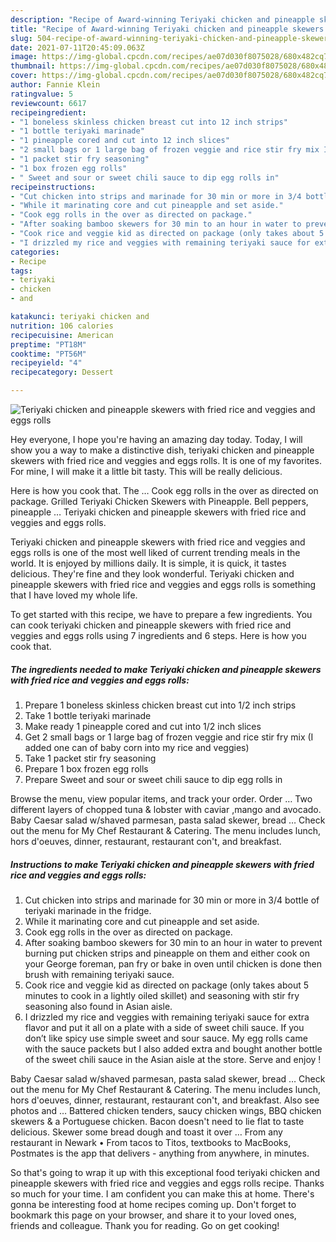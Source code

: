 ```yaml
---
description: "Recipe of Award-winning Teriyaki chicken and pineapple skewers with fried rice and veggies and eggs rolls"
title: "Recipe of Award-winning Teriyaki chicken and pineapple skewers with fried rice and veggies and eggs rolls"
slug: 504-recipe-of-award-winning-teriyaki-chicken-and-pineapple-skewers-with-fried-rice-and-veggies-and-eggs-rolls
date: 2021-07-11T20:45:09.063Z
image: https://img-global.cpcdn.com/recipes/ae07d030f8075028/680x482cq70/teriyaki-chicken-and-pineapple-skewers-with-fried-rice-and-veggies-and-eggs-rolls-recipe-main-photo.jpg
thumbnail: https://img-global.cpcdn.com/recipes/ae07d030f8075028/680x482cq70/teriyaki-chicken-and-pineapple-skewers-with-fried-rice-and-veggies-and-eggs-rolls-recipe-main-photo.jpg
cover: https://img-global.cpcdn.com/recipes/ae07d030f8075028/680x482cq70/teriyaki-chicken-and-pineapple-skewers-with-fried-rice-and-veggies-and-eggs-rolls-recipe-main-photo.jpg
author: Fannie Klein
ratingvalue: 5
reviewcount: 6617
recipeingredient:
- "1 boneless skinless chicken breast cut into 12 inch strips"
- "1 bottle teriyaki marinade"
- "1 pineapple cored and cut into 12 inch slices"
- "2 small bags or 1 large bag of frozen veggie and rice stir fry mix I added one can of baby corn into my rice and veggies"
- "1 packet stir fry seasoning"
- "1 box frozen egg rolls"
- " Sweet and sour or sweet chili sauce to dip egg rolls in"
recipeinstructions:
- "Cut chicken into strips and marinade for 30 min or more in 3/4 bottle of teriyaki marinade in the fridge."
- "While it marinating core and cut pineapple and set aside."
- "Cook egg rolls in the over as directed on package."
- "After soaking bamboo skewers for 30 min to an hour in water to prevent burning put chicken strips and pineapple on them and either cook on your George foreman, pan fry or bake in oven until chicken is done then brush with remaining teriyaki sauce."
- "Cook rice and veggie kid as directed on package (only takes about 5 minutes to cook in a lightly oiled skillet) and seasoning with stir fry seasoning also found in Asian aisle."
- "I drizzled my rice and veggies with remaining teriyaki sauce for extra flavor and put it all on a plate with a side of sweet chili sauce. If you don’t like spicy use simple sweet and sour sauce. My egg rolls came with the sauce packets but I also added extra and bought another bottle of the sweet chili sauce in the Asian aisle at the store. Serve and enjoy !"
categories:
- Recipe
tags:
- teriyaki
- chicken
- and

katakunci: teriyaki chicken and 
nutrition: 106 calories
recipecuisine: American
preptime: "PT18M"
cooktime: "PT56M"
recipeyield: "4"
recipecategory: Dessert

---
```



![Teriyaki chicken and pineapple skewers with fried rice and veggies and eggs rolls](https://img-global.cpcdn.com/recipes/ae07d030f8075028/680x482cq70/teriyaki-chicken-and-pineapple-skewers-with-fried-rice-and-veggies-and-eggs-rolls-recipe-main-photo.jpg)

Hey everyone, I hope you're having an amazing day today. Today, I will show you a way to make a distinctive dish, teriyaki chicken and pineapple skewers with fried rice and veggies and eggs rolls. It is one of my favorites. For mine, I will make it a little bit tasty. This will be really delicious.

Here is how you cook that. The … Cook egg rolls in the over as directed on package. Grilled Teriyaki Chicken Skewers with Pineapple. Bell peppers, pineapple … Teriyaki chicken and pineapple skewers with fried rice and veggies and eggs rolls.

Teriyaki chicken and pineapple skewers with fried rice and veggies and eggs rolls is one of the most well liked of current trending meals in the world. It is enjoyed by millions daily. It is simple, it is quick, it tastes delicious. They're fine and they look wonderful. Teriyaki chicken and pineapple skewers with fried rice and veggies and eggs rolls is something that I have loved my whole life.


To get started with this recipe, we have to prepare a few ingredients. You can cook teriyaki chicken and pineapple skewers with fried rice and veggies and eggs rolls using 7 ingredients and 6 steps. Here is how you cook that.

<!--inarticleads1-->

##### The ingredients needed to make Teriyaki chicken and pineapple skewers with fried rice and veggies and eggs rolls:

1. Prepare 1 boneless skinless chicken breast cut into 1/2 inch strips
1. Take 1 bottle teriyaki marinade
1. Make ready 1 pineapple cored and cut into 1/2 inch slices
1. Get 2 small bags or 1 large bag of frozen veggie and rice stir fry mix (I added one can of baby corn into my rice and veggies)
1. Take 1 packet stir fry seasoning
1. Prepare 1 box frozen egg rolls
1. Prepare  Sweet and sour or sweet chili sauce to dip egg rolls in


Browse the menu, view popular items, and track your order. Order … Two different layers of chopped tuna &amp; lobster with caviar ,mango and avocado. Baby Caesar salad w/shaved parmesan, pasta salad skewer, bread … Check out the menu for My Chef Restaurant &amp; Catering. The menu includes lunch, hors d&#39;oeuves, dinner, restaurant, restaurant con&#39;t, and breakfast. 

<!--inarticleads2-->

##### Instructions to make Teriyaki chicken and pineapple skewers with fried rice and veggies and eggs rolls:

1. Cut chicken into strips and marinade for 30 min or more in 3/4 bottle of teriyaki marinade in the fridge.
1. While it marinating core and cut pineapple and set aside.
1. Cook egg rolls in the over as directed on package.
1. After soaking bamboo skewers for 30 min to an hour in water to prevent burning put chicken strips and pineapple on them and either cook on your George foreman, pan fry or bake in oven until chicken is done then brush with remaining teriyaki sauce.
1. Cook rice and veggie kid as directed on package (only takes about 5 minutes to cook in a lightly oiled skillet) and seasoning with stir fry seasoning also found in Asian aisle.
1. I drizzled my rice and veggies with remaining teriyaki sauce for extra flavor and put it all on a plate with a side of sweet chili sauce. If you don’t like spicy use simple sweet and sour sauce. My egg rolls came with the sauce packets but I also added extra and bought another bottle of the sweet chili sauce in the Asian aisle at the store. Serve and enjoy !


Baby Caesar salad w/shaved parmesan, pasta salad skewer, bread … Check out the menu for My Chef Restaurant &amp; Catering. The menu includes lunch, hors d&#39;oeuves, dinner, restaurant, restaurant con&#39;t, and breakfast. Also see photos and … Battered chicken tenders, saucy chicken wings, BBQ chicken skewers &amp; a Portuguese chicken. Bacon doesn&#39;t need to lie flat to taste delicious. Skewer some bread dough and toast it over … From any restaurant in Newark • From tacos to Titos, textbooks to MacBooks, Postmates is the app that delivers - anything from anywhere, in minutes. 

So that's going to wrap it up with this exceptional food teriyaki chicken and pineapple skewers with fried rice and veggies and eggs rolls recipe. Thanks so much for your time. I am confident you can make this at home. There's gonna be interesting food at home recipes coming up. Don't forget to bookmark this page on your browser, and share it to your loved ones, friends and colleague. Thank you for reading. Go on get cooking!

